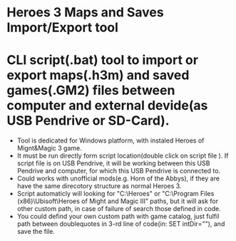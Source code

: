 # Heroes 3 Maps and Saves Import/Export tool
CLI script(.bat) tool to import or export maps(.h3m) and saved games(.GM2) files between computer and external devide(as USB Pendrive or SD-Card).
=========================================
- Tool is dedicated for Windows platform, with instaled Heroes of Mignt&Magic 3 game.
- It must be run directly form script location(double click on script file ). If script file is on USB Pendrive, it will be working between this USB Pendrive and computer, for which this USB Pendrive is connected to.
- Could works with unofficial mods(e.g. Horn of the Abbys), if they are have the same direcotory structure as normal Heroes 3.
- Script automaticly will looking for "C:\Heroes\" or "C:\Program Files (x86)\Ubisoft\Heroes of Might and Magic III" paths, but it will ask for other custom path, in case of failure of search those defined in code.
- You could defind your own custom path with game catalog, just fulfil path between doublequotes in 3-rd line of code(in: SET intDir=""), and save the file.
